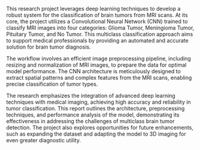 This research project leverages deep learning techniques to develop a robust system for the classification of brain tumors from MRI scans. At its core, the project utilizes a Convolutional Neural Network (CNN) trained to classify MRI images into four categories: Glioma Tumor, Meningioma Tumor, Pituitary Tumor, and No Tumor. This multiclass classification approach aims to support medical professionals by providing an automated and accurate solution for brain tumor diagnosis.

The workflow involves an efficient image preprocessing pipeline, including resizing and normalization of MRI images, to prepare the data for optimal model performance. The CNN architecture is meticulously designed to extract spatial patterns and complex features from the MRI scans, enabling precise classification of tumor types.

The research emphasizes the integration of advanced deep learning techniques with medical imaging, achieving high accuracy and reliability in tumor classification. This report outlines the architecture, preprocessing techniques, and performance analysis of the model, demonstrating its effectiveness in addressing the challenges of multiclass brain tumor detection. The project also explores opportunities for future enhancements, such as expanding the dataset and adapting the model to 3D imaging for even greater diagnostic utility.
